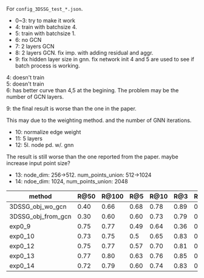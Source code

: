 
For `config_3DSSG_test_*.json`. 
- 0~3: try to make it work
- 4: train with batchsize 4.
- 5: train with batchsize 1.
- 6: no GCN
- 7: 2 layers GCN
- 8: 2 layers GCN. fix imp. with adding residual and aggr. 
- 9: fix hidden layer size in gnn. fix network init
4 and 5 are used to see if batch process is working.

4: doesn't train  
5: doesn't train  
6: has better curve than 4,5 at the begining. The problem may be the number of GCN layers.  

9: the final result is worse than the one in the paper. 

This may due to the weighting method. and the number of GNN iterations.

- 10: normalize edge weight 
- 11: 5 layers
- 12: 5l. node pd. w/. gnn

The result is still worse than the one reported from the paper. maybe increase input point size?

- 13: node_dim: 256->512. num_points_union: 512->1024
- 14: ndoe_dim: 1024, num_points_union: 2048

| method             | R@50 | R@100 | R@5  | R@10 | R@3  | R@10 |
|--------------------|------|-------|------|------|------|------|
| 3DSSG_obj_wo_gcn   | 0.40 | 0.66  | 0.68 | 0.78 | 0.89 | 0.93 |
| 3DSSG_obj_from_gcn | 0.30 | 0.60  | 0.60 | 0.73 | 0.79 | 0.91 |
| exp0_9             | 0.75 | 0.77  | 0.49 | 0.64 | 0.36 | 0.51 |
| exp0_10            | 0.73 | 0.75  | 0.5  | 0.65 | 0.83 | 0.86 |
| exp0_12            | 0.75 | 0.77  | 0.57 | 0.70 | 0.81 | 0.92 | 
| exp0_13            | 0.77 | 0.80  | 0.63 | 0.76 | 0.85 | 0.97 |
| exp0_14            | 0.72 | 0.79  | 0.60 | 0.74 | 0.83 | 0.95 |